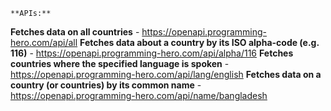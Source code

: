 `**APIs:**`

**Fetches data on all countries** - https://openapi.programming-hero.com/api/all
**Fetches data about a country by its ISO alpha-code (e.g. 116)** - https://openapi.programming-hero.com/api/alpha/116
**Fetches countries where the specified language is spoken** - https://openapi.programming-hero.com/api/lang/english
**Fetches data on a country (or countries) by its common name** - https://openapi.programming-hero.com/api/name/bangladesh